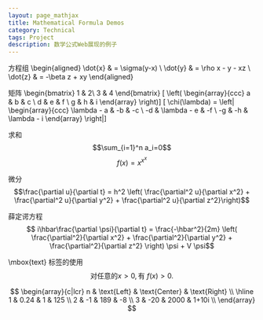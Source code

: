 ```yaml
---
layout: page_mathjax
title: Mathematical Formula Demos
category: Technical
tags: Project
description: 数学公式Web展现的例子
---
```

方程组 \begin{aligned} \dot{x} & = \sigma(y-x) \\ \dot{y} & = \rho x - y - xz \\ \dot{z} & = -\beta z + xy \end{aligned}

矩阵 \begin{bmatrix} 1 & 2\\ 3 & 4 \end{bmatrix} \[ \left( \begin{array}{ccc} a & b & c \\ d & e & f \\ g & h & i \end{array} \right)\] \[ \chi(\lambda) = \left| \begin{array}{ccc} \lambda - a & -b & -c \\ -d & \lambda - e & -f \\ -g & -h & \lambda - i \end{array} \right|\]

求和 $$\sum_{i=1}^n a_i=0$$ $$f(x)=x^{x^x}$$

微分 $$\frac{\partial u}{\partial t} = h^2 \left( \frac{\partial^2 u}{\partial x^2} + \frac{\partial^2 u}{\partial y^2} + \frac{\partial^2 u}{\partial z^2}\right)$$

薛定谔方程 $$ i\hbar\frac{\partial \psi}{\partial t} = \frac{-\hbar^2}{2m} \left( \frac{\partial^2}{\partial x^2} + \frac{\partial^2}{\partial y^2} + \frac{\partial^2}{\partial z^2} \right) \psi + V \psi$$

\mbox{text} 标签的使用 $$\mbox{对任意的$x>0$}, \mbox{有 }f(x)>0. $$

$$
\begin{array}{c|lcr}
n & \text{Left} & \text{Center} & \text{Right} \\
\hline
1 & 0.24 & 1 & 125 \\
2 & -1 & 189 & -8 \\
3 & -20 & 2000 & 1+10i \\
\end{array}
$$